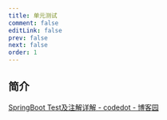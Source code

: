 ```yaml
---
title: 单元测试
comment: false
editLink: false
prev: false
next: false
order: 1
---
```


## 简介

[SpringBoot Test及注解详解 - codedot - 博客园](https://www.cnblogs.com/myitnews/p/12330297.html)

